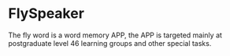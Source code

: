 # FlySpeaker
The fly word is a word memory APP, the APP is targeted mainly at postgraduate level 46 learning groups and other special tasks.
